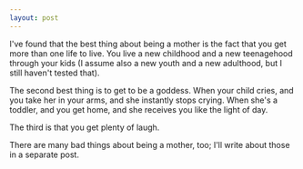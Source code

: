 ```yaml
---
layout: post
---
```


I've found that the best thing about being a mother is the fact that you get more than one life to live. You live a new childhood and a new teenagehood through your kids (I assume also a new youth and a new adulthood, but I still haven't tested that). 

The second best thing is to get to be a goddess. When your child cries, and you take her in your arms, and she instantly stops crying. When she's a toddler, and you get home, and she receives you like the light of day. 

The third is that you get plenty of laugh. 

There are many bad things about being a mother, too; I'll write about those in a separate post. 